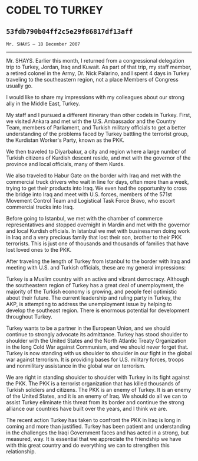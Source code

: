 # CODEL TO TURKEY
## `53fdb790b04ff2c5e29f86817df13aff`
`Mr. SHAYS — 18 December 2007`

---


Mr. SHAYS. Earlier this month, I returned from a congressional 
delegation trip to Turkey, Jordan, Iraq and Kuwait. As part of that 
trip, my staff member, a retired colonel in the Army, Dr. Nick 
Palarino, and I spent 4 days in Turkey traveling to the southeastern 
region, not a place Members of Congress usually go.

I would like to share my impressions with my colleagues about our 
strong ally in the Middle East, Turkey.

My staff and I pursued a different itinerary than other codels in 
Turkey. First, we visited Ankara and met with the U.S. Ambassador and 
the Country Team, members of Parliament, and Turkish military officials 
to get a better understanding of the problems faced by Turkey battling 
the terrorist group, the Kurdistan Worker's Party, known as the PKK.

We then traveled to Diyarbakur, a city and region where a large 
number of Turkish citizens of Kurdish descent reside, and met with the 
governor of the province and local officials, many of them Kurds.

We also traveled to Habur Gate on the border with Iraq and met with 
the commercial truck drivers who wait in line for days, often more than 
a week, trying to get their products into Iraq. We even had the 
opportunity to cross the bridge into Iraq and meet with U.S. forces, 
members of the 571st Movement Control Team and Logistical Task Force 
Bravo, who escort commercial trucks into Iraq.



Before going to Istanbul, we met with the chamber of commerce 
representatives and stopped overnight in Mardin and met with the 
governor and local Kurdish officials. In Istanbul we met with 
businessmen doing work in Iraq and a very precious family that lost 
their son, brother to their PKK terrorists. This is just one of 
thousands and thousands of families that have lost loved ones to the 
PKK.

After traveling the length of Turkey from Istanbul to the border with 
Iraq and meeting with U.S. and Turkish officials, these are my general 
impressions:

Turkey is a Muslim country with an active and vibrant democracy. 
Although the southeastern region of Turkey has a great deal of 
unemployment, the majority of the Turkish economy is growing, and 
people feel optimistic about their future. The current leadership and 
ruling party in Turkey, the AKP, is attempting to address the 
unemployment issue by helping to develop the southeast region. There is 
enormous potential for development throughout Turkey.

Turkey wants to be a partner in the European Union, and we should 
continue to strongly advocate its admittance. Turkey has stood shoulder 
to shoulder with the United States and the North Atlantic Treaty 
Organization in the long Cold War against Communism, and we should 
never forget that. Turkey is now standing with us shoulder to shoulder 
in our fight in the global war against terrorism. It is providing bases 
for U.S. military forces, troops and nonmilitary assistance in the 
global war on terrorism.

We are right in standing shoulder to shoulder with Turkey in its 
fight against the PKK. The PKK is a terrorist organization that has 
killed thousands of Turkish soldiers and citizens. The PKK is an enemy 
of Turkey. It is an enemy of the United States, and it is an enemy of 
Iraq. We should do all we can to assist Turkey eliminate this threat 
from its border and continue the strong alliance our countries have 
built over the years, and I think we are.

The recent action Turkey has taken to confront the PKK in Iraq is 
long in coming and more than justified. Turkey has been patient and 
understanding in the challenges the Iraqi Government faces and has 
acted in a strong, but measured, way. It is essential that we 
appreciate the friendship we have with this great country and do 
everything we can to strengthen this relationship.
